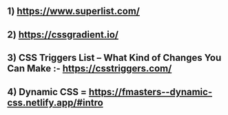 
## 1) https://www.superlist.com/

## 2) https://cssgradient.io/

## 3) CSS Triggers List – What Kind of Changes You Can Make :- https://csstriggers.com/

## 4) Dynamic CSS = https://fmasters--dynamic-css.netlify.app/#intro
